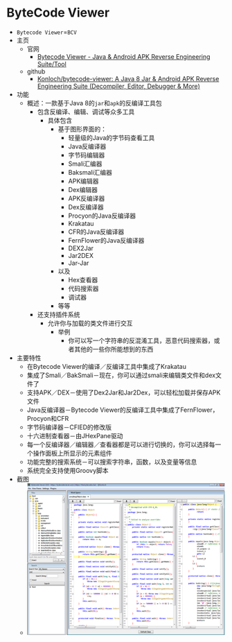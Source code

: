 # ByteCode Viewer

* `Bytecode Viewer`=`BCV`
* 主页
  * 官网
    * [Bytecode Viewer - Java & Android APK Reverse Engineering Suite/Tool](https://bytecodeviewer.com)
  * github
    * [Konloch/bytecode-viewer: A Java 8 Jar & Android APK Reverse Engineering Suite (Decompiler, Editor, Debugger & More)](https://github.com/Konloch/bytecode-viewer)
* 功能
  * 概述：一款基于Java 8的`jar`和`apk`的反编译工具包
    * 包含反编译、编辑、调试等众多工具
      * 具体包含
        * 基于图形界面的：
          * 轻量级的Java的字节码查看工具
          * Java反编译器
          * 字节码编辑器
          * Smali汇编器
          * Baksmali汇编器
          * APK编辑器
          * Dex编辑器
          * APK反编译器
          * Dex反编译器
          * Procyon的Java反编译器
          * Krakatau
          * CFR的Java反编译器
          * FernFlower的Java反编译器
          * DEX2Jar
          * Jar2DEX
          * Jar-Jar
        * 以及
          * Hex查看器
          * 代码搜索器
          * 调试器
        * 等等
    * 还支持插件系统
      * 允许你与加载的类文件进行交互
        * 举例
          * 你可以写一个字符串的反混淆工具，恶意代码搜索器，或者其他的一些你所能想到的东西
* 主要特性
  * 在Bytecode Viewer的编译／反编译工具中集成了Krakatau
  * 集成了Smali／BakSmali－现在，你可以通过smali来编辑类文件和dex文件了
  * 支持APK／DEX－使用了Dex2Jar和Jar2Dex，可以轻松加载并保存APK文件
  * Java反编译器－Bytecode Viewer的反编译工具中集成了FernFlower，Procyon和CFR
  * 字节码编译器－CFIED的修改版
  * 十六进制查看器－由JHexPane驱动
  * 每一个反编译器／编辑器／查看器都是可以进行切换的，你可以选择每一个操作面板上所显示的元素组件
  * 功能完整的搜索系统－可以搜索字符串，函数，以及变量等信息
  * 系统完全支持使用Groovy脚本
* 截图
  * ![bytecode_viewer_ui](../../assets/img/bytecode_viewer_ui.png)
